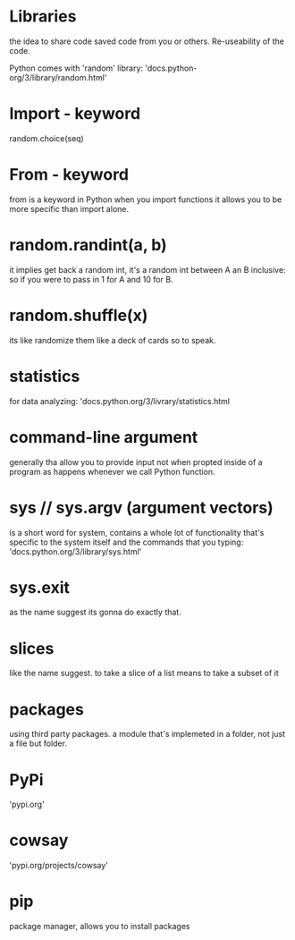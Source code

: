 # Libraries

the idea to share code saved code from you or others. Re-useability of the code.

Python comes with 'random' library: 'docs.python-org/3/library/random.html'

# Import - keyword

random.choice(seq)

# From - keyword

from is a keyword in Python when you import functions it allows you to be more specific than import alone.

# random.randint(a, b)

it implies get back a random int, it's a random int between A an B inclusive: so if you were to pass in 1 for A and 10 for B.

# random.shuffle(x)

its like randomize them like a deck of cards so to speak.

# statistics 

for data analyzing: 'docs.python.org/3/livrary/statistics.html

# command-line argument

generally tha allow you to provide input not when propted inside of a program as happens whenever we call Python function.

# sys // sys.argv (argument vectors)

is a short word for system, contains a whole lot of functionality that's specific to the system itself and the commands that you typing: 'docs.python.org/3/library/sys.html'

# sys.exit 

as the name suggest its gonna do exactly that. 

# slices

like the name suggest. to take a slice of a list means to take a subset of it

# packages

using third party packages. a module that's implemeted in a folder, not just a file but folder.

# PyPi

'pypi.org'

# cowsay

'pypi.org/projects/cowsay'

# pip 

package manager, allows you to install packages